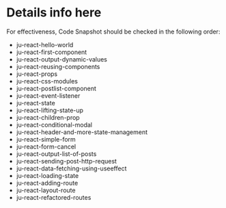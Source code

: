 # Details info here #

For effectiveness, Code Snapshot should be checked in the following order:


- ju-react-hello-world
- ju-react-first-component
- ju-react-output-dynamic-values
- ju-react-reusing-components
- ju-react-props
- ju-react-css-modules
- ju-react-postlist-component
- ju-react-event-listener
- ju-react-state
- ju-react-lifting-state-up
- ju-react-children-prop
- ju-react-conditional-modal
- ju-react-header-and-more-state-management
- ju-react-simple-form
- ju-react-form-cancel
- ju-react-output-list-of-posts
- ju-react-sending-post-http-request
- ju-react-data-fetching-using-useeffect
- ju-react-loading-state
- ju-react-adding-route
- ju-react-layout-route
- ju-react-refactored-routes